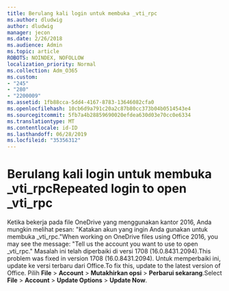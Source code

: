 ```yaml
---
title: Berulang kali login untuk membuka _vti_rpc
ms.author: dludwig
author: dludwig
manager: jecon
ms.date: 2/26/2018
ms.audience: Admin
ms.topic: article
ROBOTS: NOINDEX, NOFOLLOW
localization_priority: Normal
ms.collection: Adm_O365
ms.custom:
- "245"
- "280"
- "2200009"
ms.assetid: 1fb88cca-5dd4-4167-8783-13646082cfa0
ms.openlocfilehash: 10cb6d9a791c20a2c87b80cc373b04b0514543e4
ms.sourcegitcommit: 5fb7a4b28859690020efdea630d03e70cc0e6334
ms.translationtype: MT
ms.contentlocale: id-ID
ms.lasthandoff: 06/28/2019
ms.locfileid: "35356312"
---
```

# <a name="repeated-login-to-open-vtirpc"></a><span data-ttu-id="afa01-102">Berulang kali login untuk membuka _vti_rpc</span><span class="sxs-lookup"><span data-stu-id="afa01-102">Repeated login to open _vti_rpc</span></span>

<span data-ttu-id="afa01-103">Ketika bekerja pada file OneDrive yang menggunakan kantor 2016, Anda mungkin melihat pesan: "Katakan akun yang ingin Anda gunakan untuk membuka _vti_rpc."</span><span class="sxs-lookup"><span data-stu-id="afa01-103">When working on OneDrive files using Office 2016, you may see the message: "Tell us the account you want to use to open _vti_rpc."</span></span> <span data-ttu-id="afa01-104">Masalah ini telah diperbaiki di versi 1708 (16.0.8431.2094).</span><span class="sxs-lookup"><span data-stu-id="afa01-104">This problem was fixed in version 1708 (16.0.8431.2094).</span></span> <span data-ttu-id="afa01-105">Untuk memperbaiki ini, update ke versi terbaru dari Office.</span><span class="sxs-lookup"><span data-stu-id="afa01-105">To fix this, update to the latest version of Office.</span></span> <span data-ttu-id="afa01-106">Pilih **File** \> **Account** \> **Mutakhirkan opsi** \> **Perbarui sekarang**.</span><span class="sxs-lookup"><span data-stu-id="afa01-106">Select **File** \> **Account** \> **Update Options** \> **Update Now**.</span></span>
  